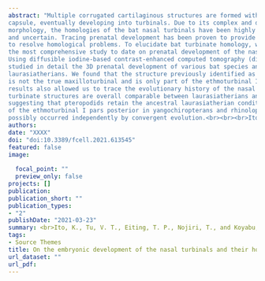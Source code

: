 ```yaml
---
abstract: "Multiple corrugated cartilaginous structures are formed within the mammalian nasal
capsule, eventually developing into turbinals. Due to its complex and derived
morphology, the homologies of the bat nasal turbinals have been highly disputed
and uncertain. Tracing prenatal development has been proven to provide a means
to resolve homological problems. To elucidate bat turbinate homology, we conducted
the most comprehensive study to date on prenatal development of the nasal capsule.
Using diffusible iodine-based contrast-enhanced computed tomography (diceCT), we
studied in detail the 3D prenatal development of various bat species and non-bat
laurasiatherians. We found that the structure previously identified as “maxilloturbinal”
is not the true maxilloturbinal and is only part of the ethmoturbinal I pars anterior. Our
results also allowed us to trace the evolutionary history of the nasal turbinals in bats. The
turbinate structures are overall comparable between laurasiatherians and pteropodids,
suggesting that pteropodids retain the ancestral laurasiatherian condition. The absence
of the ethmoturbinal I pars posterior in yangochiropterans and rhinolophoids has
possibly occurred independently by convergent evolution.<br><br><br>Ito, K., Tu, V. T., Eiting, T. P., Nojiri, T., and Koyabu, D. <br><b><i>Frontiers in Cell and Developmental Biology</i></b>. (2021)"
authors:
date: "XXXX"
doi: "doi:10.3389/fcell.2021.613545"
featured: false
image:
 
  focal_point: ""
  preview_only: false
projects: []
publication: 
publication_short: ""
publication_types:
- "2"
publishDate: "2021-03-23"
summary: <br>Ito, K., Tu, V. T., Eiting, T. P., Nojiri, T., and Koyabu, D. <br><b><i>Frontiers in Cell and Developmental Biology</i></b> (2021)
tags:
- Source Themes
title: On the embryonic development of the nasal turbinals and their homology in bats
url_dataset: ""
url_pdf: 
---
```

